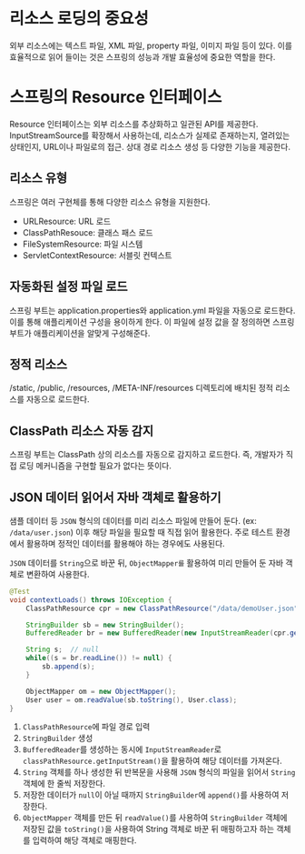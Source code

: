 # 리소스 로딩의 중요성

외부 리소스에는 텍스트 파일, XML 파일, property 파일, 이미지 파일 등이 있다. 이를 효율적으로 읽어 들이는 것은 스프링의 성능과 개발 효율성에 중요한 역할을 한다.

# 스프링의 Resource 인터페이스

Resource 인터페이스는 외부 리소스를 추상화하고 일관된 API를 제공한다. InputStreamSource를 확장해서 사용하는데, 리소스가 실제로 존재하는지, 열려있는 상태인지, URL이나 파일로의 접근. 상대 경로 리소스 생성 등 다양한 기능을 제공한다.

## 리소스 유형

스프링은 여러 구현체를 통해 다양한 리소스 유형을 지원한다.

- URLResource: URL 로드
- ClassPathResouce: 클래스 패스 로드
- FileSystemResource: 파일 시스템
- ServletContextResource: 서블릿 컨텍스트

## 자동화된 설정 파일 로드

스프링 부트는 application.properties와 application.yml 파일을 자동으로 로드한다. 이를 통해 애플리케이션 구성을 용이하게 한다. 이 파일에 설정 값을 잘 정의하면 스프링 부트가 애플리케이션을 알맞게 구성해준다. 

## 정적 리소스

/static, /public, /resources, /META-INF/resources 디렉토리에 배치된 정적 리소스를 자동으로 로드한다.

## ClassPath 리소스 자동 감지

스프링 부트는 ClassPath 상의 리소스를 자동으로 감지하고 로드한다. 즉, 개발자가 직접 로딩 메커니즘을 구현할 필요가 없다는 뜻이다.

## JSON 데이터 읽어서 자바 객체로 활용하기

샘플 데이터 등 `JSON` 형식의 데이터를 미리 리소스 파일에 만들어 둔다. (ex: `/data/user.json`) 이후 해당 파일을 필요할 때 직접 읽어 활용한다. 주로 테스트 환경에서 활용하며 정적인 데이터를 활용해야 하는 경우에도 사용된다.

`JSON` 데이터를 `String`으로 바꾼 뒤, `ObjectMapper를` 활용하여 미리 만들어 둔 자바 객체로 변환하여 사용한다.

```java
@Test
void contextLoads() throws IOException {
	ClassPathResource cpr = new ClassPathResource("/data/demoUser.json");

	StringBuilder sb = new StringBuilder();
	BufferedReader br = new BufferedReader(new InputStreamReader(cpr.getInputStream()));

	String s;  // null
	while((s = br.readLine()) != null) {
		sb.append(s);
	}

	ObjectMapper om = new ObjectMapper();
	User user = om.readValue(sb.toString(), User.class);
}
```

1. `ClassPathResource`에 파일 경로 입력
2. `StringBuilder` 생성
3. `BufferedReader`를 생성하는 동시에 `InputStreamReader`로 `classPathResource.getInputStream()`을 활용하여 해당 데이터를 가져온다.
4. `String` 객체를 하나 생성한 뒤 반복문을 사용해 `JSON` 형식의 파일을 읽어서 `String` 객체에 한 줄씩 저장한다.
5. 저장한 데이터가 `null`이 아닐 때까지 `StringBuilder`에 `append()`를 사용하여 저장한다.
6. `ObjectMapper` 객체를 만든 뒤 `readValue()`를 사용하여 `StringBuilder` 객체에 저장된 값을 `toString()`을 사용하여 String 객체로 바꾼 뒤 매핑하고자 하는 객체를 입력하여 해당 객체로 매핑한다.
